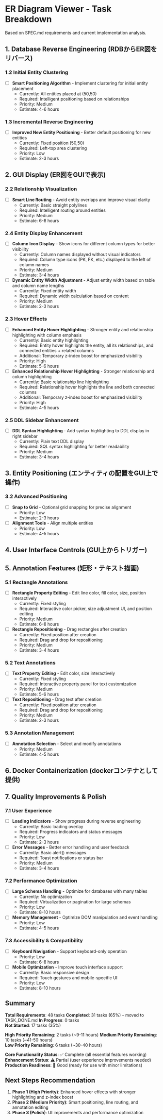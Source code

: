 # ER Diagram Viewer - Task Breakdown

Based on SPEC.md requirements and current implementation analysis.

## 1. Database Reverse Engineering (RDBからER図をリバース)

### 1.2 Initial Entity Clustering
- [ ] **Smart Positioning Algorithm** - Implement clustering for initial entity placement
  - Currently: All entities placed at (50,50)
  - Required: Intelligent positioning based on relationships
  - Priority: Medium
  - Estimate: 4-6 hours

### 1.3 Incremental Reverse Engineering
- [ ] **Improved New Entity Positioning** - Better default positioning for new entities
  - Currently: Fixed position (50,50)
  - Required: Left-top area clustering
  - Priority: Low
  - Estimate: 2-3 hours

## 2. GUI Display (ER図をGUIで表示)


### 2.2 Relationship Visualization
- [ ] **Smart Line Routing** - Avoid entity overlaps and improve visual clarity
  - Currently: Basic straight polylines
  - Required: Intelligent routing around entities
  - Priority: Medium
  - Estimate: 6-8 hours

### 2.4 Entity Display Enhancement
- [ ] **Column Icon Display** - Show icons for different column types for better visibility
  - Currently: Column names displayed without visual indicators
  - Required: Column type icons (PK, FK, etc.) displayed to the left of column names
  - Priority: Medium
  - Estimate: 3-4 hours
- [ ] **Dynamic Entity Width Adjustment** - Adjust entity width based on table and column name lengths
  - Currently: Fixed entity width
  - Required: Dynamic width calculation based on content
  - Priority: Medium
  - Estimate: 2-3 hours

### 2.3 Hover Effects
- [ ] **Enhanced Entity Hover Highlighting** - Stronger entity and relationship highlighting with column emphasis
  - Currently: Basic entity highlighting
  - Required: Entity hover highlights the entity, all its relationships, and connected entities + related columns
  - Additional: Temporary z-index boost for emphasized visibility
  - Priority: High
  - Estimate: 5-6 hours
- [ ] **Enhanced Relationship Hover Highlighting** - Stronger relationship and column highlighting
  - Currently: Basic relationship line highlighting
  - Required: Relationship hover highlights the line and both connected columns
  - Additional: Temporary z-index boost for emphasized visibility
  - Priority: High
  - Estimate: 4-5 hours

### 2.5 DDL Sidebar Enhancement
- [ ] **DDL Syntax Highlighting** - Add syntax highlighting to DDL display in right sidebar
  - Currently: Plain text DDL display
  - Required: SQL syntax highlighting for better readability
  - Priority: Medium
  - Estimate: 3-4 hours



## 3. Entity Positioning (エンティティの配置をGUI上で操作)


### 3.2 Advanced Positioning
- [ ] **Snap to Grid** - Optional grid snapping for precise alignment
  - Priority: Low
  - Estimate: 2-3 hours
- [ ] **Alignment Tools** - Align multiple entities
  - Priority: Low
  - Estimate: 4-5 hours

## 4. User Interface Controls (GUI上からトリガー)



## 5. Annotation Features (矩形・テキスト描画)

### 5.1 Rectangle Annotations
- [ ] **Rectangle Property Editing** - Edit line color, fill color, size, position interactively
  - Currently: Fixed styling
  - Required: Interactive color picker, size adjustment UI, and position editing
  - Priority: Medium
  - Estimate: 6-8 hours
- [ ] **Rectangle Repositioning** - Drag rectangles after creation
  - Currently: Fixed position after creation
  - Required: Drag and drop for repositioning
  - Priority: Medium
  - Estimate: 3-4 hours

### 5.2 Text Annotations
- [ ] **Text Property Editing** - Edit color, size interactively
  - Currently: Fixed styling
  - Required: Interactive property panel for text customization
  - Priority: Medium
  - Estimate: 5-6 hours
- [ ] **Text Repositioning** - Drag text after creation
  - Currently: Fixed position after creation
  - Required: Drag and drop for repositioning
  - Priority: Medium
  - Estimate: 2-3 hours

### 5.3 Annotation Management
- [ ] **Annotation Selection** - Select and modify annotations
  - Priority: Medium
  - Estimate: 4-5 hours

## 6. Docker Containerization (dockerコンテナとして提供)




## 7. Quality Improvements & Polish

### 7.1 User Experience
- [ ] **Loading Indicators** - Show progress during reverse engineering
  - Currently: Basic loading overlay
  - Required: Progress indicators and status messages
  - Priority: Low
  - Estimate: 2-3 hours
- [ ] **Error Messages** - Better error handling and user feedback
  - Currently: Basic alert() messages
  - Required: Toast notifications or status bar
  - Priority: Medium
  - Estimate: 3-4 hours

### 7.2 Performance Optimization
- [ ] **Large Schema Handling** - Optimize for databases with many tables
  - Currently: No optimization
  - Required: Virtualization or pagination for large schemas
  - Priority: Low
  - Estimate: 8-10 hours
- [ ] **Memory Management** - Optimize DOM manipulation and event handling
  - Priority: Low
  - Estimate: 4-5 hours

### 7.3 Accessibility & Compatibility
- [ ] **Keyboard Navigation** - Support keyboard-only operation
  - Priority: Low
  - Estimate: 6-8 hours
- [ ] **Mobile Optimization** - Improve touch interface support
  - Currently: Basic responsive design
  - Required: Touch gestures and mobile-specific UI
  - Priority: Low
  - Estimate: 8-10 hours

## Summary

**Total Requirements**: 48 tasks
**Completed**: 31 tasks (65%) - moved to TASK_DONE.md
**In Progress**: 0 tasks  
**Not Started**: 17 tasks (35%)

**High Priority Remaining**: 2 tasks (~9-11 hours)
**Medium Priority Remaining**: 10 tasks (~41-50 hours)  
**Low Priority Remaining**: 6 tasks (~30-40 hours)

**Core Functionality Status**: ✅ Complete (all essential features working)
**Enhancement Status**: ⚠️ Partial (user experience improvements needed)
**Production Readiness**: 🔄 Good (ready for use with minor limitations)

## Next Steps Recommendation

1. **Phase 1 (High Priority)**: Enhanced hover effects with stronger highlighting and z-index boost
2. **Phase 2 (Medium Priority)**: Smart positioning, line routing, and annotation editing
3. **Phase 3 (Polish)**: UI improvements and performance optimization